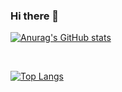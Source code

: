 ### Hi there 👋

<!--
**fernandostockler/fernandostockler** is a ✨ _special_ ✨ repository because its `README.md` (this file) appears on your GitHub profile.

Here are some ideas to get you started:

- 🔭 I’m currently working on a periodic table of elements.
- 🌱 I’m currently learning ...
- 👯 I’m looking to collaborate on ...
- 🤔 I’m looking for help with ...
- 💬 Ask me about ...
- 📫 How to reach me: ...
- 😄 Pronouns: ...
- ⚡ Fun fact: ...
-->

[![Anurag's GitHub stats](https://github-readme-stats.vercel.app/api?username=fernandostockler)](https://github.com/anuraghazra/github-readme-stats&show_icons=true&theme=gotham)


<br/>

[![Top Langs](https://github-readme-stats.vercel.app/api/top-langs/?username=fernandostockler)](https://github.com/anuraghazra/github-readme-stats&theme=dark)

